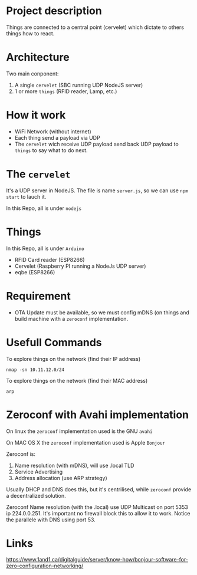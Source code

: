 # Project description

Things are connected to a central point (cervelet) which dictate to others things how to react.

# Architecture

Two main conponent:

1. A single `cervelet` (SBC running UDP NodeJS server)
2. 1 or more `things` (RFID reader, Lamp, etc.)

# How it work

- WiFi Network (without internet)
- Each thing send a payload via UDP
- The `cervelet` wich receive UDP payload send back UDP payload to `things` to say what to do next.

# The `cervelet`

It's a UDP server in NodeJS. The file is name `server.js`, so we can use `npm start` to lauch it.

In this Repo, all is under `nodejs`

# Things

In this Repo, all is under `Arduino`

- RFID Card reader (ESP8266)
- Cervelet (Raspberry PI running a NodeJs UDP server)
- eqbe (ESP8266)

# Requirement

- OTA Update must be available, so we must config mDNS (on things and build
  machine with a `zeroconf` implementation.

# Usefull Commands

To explore things on the network (find their IP address)

    nmap -sn 10.11.12.0/24

To explore things on the network (find their MAC address)

    arp

# Zeroconf with Avahi implementation

On linux the `zeroconf` implementation used is the GNU `avahi`

On MAC OS X the `zeroconf` implementation used is Apple `Bonjour`

Zeroconf is:

1. Name resolution (with mDNS), will use .local TLD
2. Service Advertising
3. Address allocation (use ARP strategy)

Usually DHCP and DNS does this, but it's centrilised, while `zeroconf` provide a decentralized solution.

Zeroconf Name resolution (with the .local) use UDP Multicast on port 5353 ip 224.0.0.251.
It's important no firewall block this to allow it to work.
Notice the parallele with DNS using port 53.

# Links

https://www.1and1.ca/digitalguide/server/know-how/bonjour-software-for-zero-configuration-networking/
